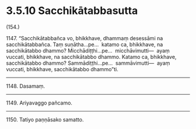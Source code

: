 

# 3.5.10 Sacchikātabbasutta




(154.)

1147\. “Sacchikātabbañca vo, bhikkhave, dhammaṃ desessāmi na sacchikātabbañca. Taṃ suṇātha…pe…  katamo ca, bhikkhave, na sacchikātabbo dhammo? Micchādiṭṭhi…pe…  micchāvimutti—  ayaṃ vuccati, bhikkhave, na sacchikātabbo dhammo. Katamo ca, bhikkhave, sacchikātabbo dhammo? Sammādiṭṭhi…pe…  sammāvimutti—  ayaṃ vuccati, bhikkhave, sacchikātabbo dhammo”ti.

---

1148\. Dasamaṃ.



---

1149\. Ariyavaggo pañcamo.



---

1150\. Tatiyo paṇṇāsako samatto.





